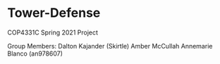 # Tower-Defense
COP4331C Spring 2021 Project

Group Members:
	Dalton Kajander (Skirtle)
	Amber McCullah
	Annemarie Blanco (an978607)
	
